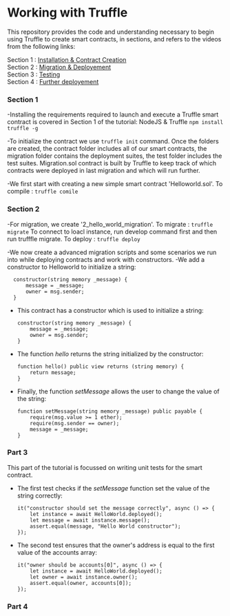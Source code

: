 # Working with Truffle
This repository provides the code and understanding necessary to begin using Truffle to create smart contracts, in sections, and refers to the videos from the following links:

Section 1 : [Installation & Contract Creation](https://youtu.be/ZaqAwOzEiQ8)<br />
Section 2 : [Migration & Deployement](https://youtu.be/TDDuLlOiYJ8)<br />
Section 3 : [Testing](https://youtu.be/YKJkcg_ycpM)<br />
Section 4 : [Further deployement](https://youtu.be/roHoOZXIxYs)


### Section 1
-Installing the requirements required to launch and execute a Truffle smart contract is covered in Section 1 of the tutorial:
NodeJS & Truffle
   ``` npm install truffle -g ```

-To initialize the contract we use   ``` truffle init ``` command.
Once the folders are created, the contract folder includes all of our smart contracts, the migration folder contains the deployment suites, the test folder includes the test suites.
Migration.sol contract is built by Truffle to keep track of which contracts were deployed in last migration and which will run further.

-We first start with creating a new simple smart contract 'Helloworld.sol'.
To compile : ``` truffle comile ```


### Section 2
-For migration, we create '2_hello_world_migration'.
To migrate : ``` truffle migrate ```
To connect to loacl instance, run develop command first and then run trufffle migrate.
To deploy  : ``` truffle deploy ```

-We now create a advanced migration scripts and some scenarios we run into while deploying contracts and work with constructors.
-We add a constructor to Helloworld to initialize a string:
 ```
   constructor(string memory _message) {
       message = _message;
       owner = msg.sender;
   }
   ```











- This contract has a constructor which is used to initialize a string:
   ```
   constructor(string memory _message) {
       message = _message;
       owner = msg.sender;
   }
   ```
- The function *hello* returns the string initialized by the constructor:
  ```
  function hello() public view returns (string memory) {
      return message;
  }
  ```
- Finally, the function *setMessage* allows the user to change the value of the string:
  ```
  function setMessage(string memory _message) public payable {
      require(msg.value >= 1 ether);
      require(msg.sender == owner);
      message = _message;
  }
  ```

### Part 3
This part of the tutorial is focussed on writing unit tests for the smart contract.
- The first test checks if the *setMessage* function set the value of the string correctly:
  ```
  it("constructor should set the message correctly", async () => {
      let instance = await HelloWorld.deployed();
      let message = await instance.message();
      assert.equal(message, "Hello World constructor");
  });
  ```
- The second test ensures that the owner's address is equal to the first value of the accounts array:
  ```
  it("owner should be accounts[0]", async () => {
      let instance = await HelloWorld.deployed();
      let owner = await instance.owner();
      assert.equal(owner, accounts[0]);
  });
  ```

### Part 4
